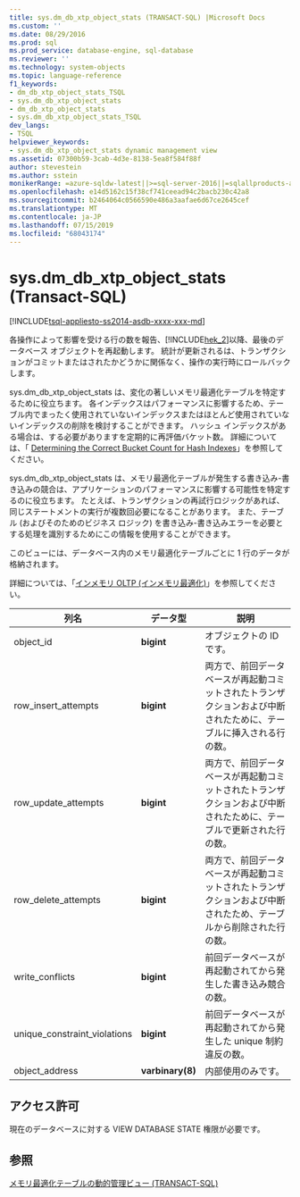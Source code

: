 ```yaml
---
title: sys.dm_db_xtp_object_stats (TRANSACT-SQL) |Microsoft Docs
ms.custom: ''
ms.date: 08/29/2016
ms.prod: sql
ms.prod_service: database-engine, sql-database
ms.reviewer: ''
ms.technology: system-objects
ms.topic: language-reference
f1_keywords:
- dm_db_xtp_object_stats_TSQL
- sys.dm_db_xtp_object_stats
- dm_db_xtp_object_stats
- sys.dm_db_xtp_object_stats_TSQL
dev_langs:
- TSQL
helpviewer_keywords:
- sys.dm_db_xtp_object_stats dynamic management view
ms.assetid: 07300b59-3cab-4d3e-8138-5ea8f584f88f
author: stevestein
ms.author: sstein
monikerRange: =azure-sqldw-latest||>=sql-server-2016||=sqlallproducts-allversions||>=sql-server-linux-2017||=azuresqldb-mi-current
ms.openlocfilehash: e14d5162c15f38cf741ceead94c2bacb230c42a8
ms.sourcegitcommit: b2464064c0566590e486a3aafae6d67ce2645cef
ms.translationtype: MT
ms.contentlocale: ja-JP
ms.lasthandoff: 07/15/2019
ms.locfileid: "68043174"
---
```

# <a name="sysdmdbxtpobjectstats-transact-sql"></a>sys.dm_db_xtp_object_stats (Transact-SQL)
[!INCLUDE[tsql-appliesto-ss2014-asdb-xxxx-xxx-md](../../includes/tsql-appliesto-ss2014-asdb-xxxx-xxx-md.md)]

  各操作によって影響を受ける行の数を報告、[!INCLUDE[hek_2](../../includes/hek-2-md.md)]以降、最後のデータベース オブジェクトを再起動します。 統計が更新されるは、トランザクションがコミットまたはされたかどうかに関係なく、操作の実行時にロールバックします。  
  
 sys.dm_db_xtp_object_stats は、変化の著しいメモリ最適化テーブルを特定するために役立ちます。 各インデックスはパフォーマンスに影響するため、テーブル内でまったく使用されていないインデックスまたはほとんど使用されていないインデックスの削除を検討することができます。 ハッシュ インデックスがある場合は、する必要がありますを定期的に再評価バケット数。 詳細については、「 [Determining the Correct Bucket Count for Hash Indexes](https://msdn.microsoft.com/library/6d1ac280-87db-4bd8-ad43-54353647d8b5)」を参照してください。  
  
 sys.dm_db_xtp_object_stats は、メモリ最適化テーブルが発生する書き込み-書き込みの競合は、アプリケーションのパフォーマンスに影響する可能性を特定するのに役立ちます。 たとえば、トランザクションの再試行ロジックがあれば、同じステートメントの実行が複数回必要になることがあります。 また、テーブル (およびそのためのビジネス ロジック) を書き込み-書き込みエラーを必要とする処理を識別するためにこの情報を使用することができます。  
  
 このビューには、データベース内のメモリ最適化テーブルごとに 1 行のデータが格納されます。  
  
 詳細については、「[インメモリ OLTP &#40;インメモリ最適化&#41;](../../relational-databases/in-memory-oltp/in-memory-oltp-in-memory-optimization.md)」を参照してください。  
  
|列名|データ型|説明|  
|-----------------|---------------|-----------------|  
|object_id|**bigint**|オブジェクトの ID です。|  
|row_insert_attempts|**bigint**|両方で、前回データベースが再起動コミットされたトランザクションおよび中断されたために、テーブルに挿入される行の数。|  
|row_update_attempts|**bigint**|両方で、前回データベースが再起動コミットされたトランザクションおよび中断されたために、テーブルで更新された行の数。|  
|row_delete_attempts|**bigint**|両方で、前回データベースが再起動コミットされたトランザクションおよび中断されたため、テーブルから削除された行の数。|  
|write_conflicts|**bigint**|前回データベースが再起動されてから発生した書き込み競合の数。|  
|unique_constraint_violations|**bigint**|前回データベースが再起動されてから発生した unique 制約違反の数。|  
|object_address|**varbinary(8)**|内部使用のみです。|  
  
## <a name="permissions"></a>アクセス許可  
 現在のデータベースに対する VIEW DATABASE STATE 権限が必要です。  
  
## <a name="see-also"></a>参照  
 [メモリ最適化テーブルの動的管理ビュー &#40;TRANSACT-SQL&#41;](../../relational-databases/system-dynamic-management-views/memory-optimized-table-dynamic-management-views-transact-sql.md)  
  
  
